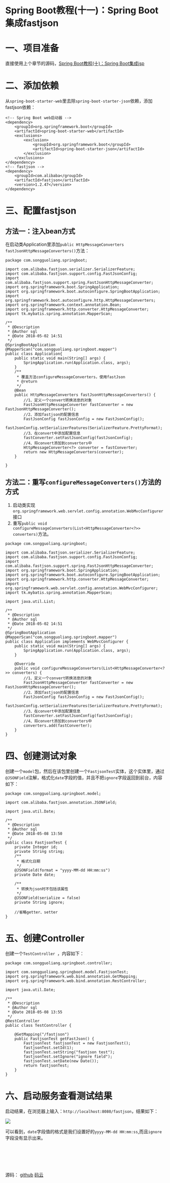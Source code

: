# Spring Boot教程(十一)：Spring Boot集成fastjson

# 一、项目准备

直接使用上个章节的源码，[Spring Boot教程(十)：Spring Boot集成jsp](springboot_011.md)


# 二、添加依赖

从`spring-boot-starter-web`里去除`spring-boot-starter-json`依赖，添加fastjson依赖：

```
<!-- Spring Boot web启动器 -->
<dependency>
    <groupId>org.springframework.boot</groupId>
    <artifactId>spring-boot-starter-web</artifactId>
    <exclusions>
        <exclusion>
            <groupId>org.springframework.boot</groupId>
            <artifactId>spring-boot-starter-json</artifactId>
        </exclusion>
    </exclusions>
</dependency>
<!-- fastjson -->
<dependency>
    <groupId>com.alibaba</groupId>
    <artifactId>fastjson</artifactId>
    <version>1.2.47</version>
</dependency>
```


# 三、配置fastjson

## 方法一：注入bean方式

在启动类Application里添加`public HttpMessageConverters fastJsonHttpMessageConverters()`方法：

```
package com.songguoliang.springboot;

import com.alibaba.fastjson.serializer.SerializerFeature;
import com.alibaba.fastjson.support.config.FastJsonConfig;
import com.alibaba.fastjson.support.spring.FastJsonHttpMessageConverter;
import org.springframework.boot.SpringApplication;
import org.springframework.boot.autoconfigure.SpringBootApplication;
import org.springframework.boot.autoconfigure.http.HttpMessageConverters;
import org.springframework.context.annotation.Bean;
import org.springframework.http.converter.HttpMessageConverter;
import tk.mybatis.spring.annotation.MapperScan;

/**
 * @Description
 * @Author sgl
 * @Date 2018-05-02 14:51
 */
@SpringBootApplication
@MapperScan("com.songguoliang.springboot.mapper")
public class Application{
    public static void main(String[] args) {
        SpringApplication.run(Application.class, args);
    }
    /**
     * 覆盖方法configureMessageConverters，使用fastJson
     * @return
     */
    @Bean
    public HttpMessageConverters fastJsonHttpMessageConverters() {
        //1、定义一个convert转换消息的对象
        FastJsonHttpMessageConverter fastConverter = new FastJsonHttpMessageConverter();
        //2、添加fastjson的配置信息
        FastJsonConfig fastJsonConfig = new FastJsonConfig();
        fastJsonConfig.setSerializerFeatures(SerializerFeature.PrettyFormat);
        //3、在convert中添加配置信息
        fastConverter.setFastJsonConfig(fastJsonConfig);
        //4、将convert添加到converters中
        HttpMessageConverter<?> converter = fastConverter;
        return new HttpMessageConverters(converter);
    }

}

```


## 方法二：重写`configureMessageConverters()`方法的方式

1. 启动类实现`org.springframework.web.servlet.config.annotation.WebMvcConfigurer`接口
2. 重写`public void configureMessageConverters(List<HttpMessageConverter<?>> converters)`方法。

```
package com.songguoliang.springboot;

import com.alibaba.fastjson.serializer.SerializerFeature;
import com.alibaba.fastjson.support.config.FastJsonConfig;
import com.alibaba.fastjson.support.spring.FastJsonHttpMessageConverter;
import org.springframework.boot.SpringApplication;
import org.springframework.boot.autoconfigure.SpringBootApplication;
import org.springframework.http.converter.HttpMessageConverter;
import org.springframework.web.servlet.config.annotation.WebMvcConfigurer;
import tk.mybatis.spring.annotation.MapperScan;

import java.util.List;

/**
 * @Description
 * @Author sgl
 * @Date 2018-05-02 14:51
 */
@SpringBootApplication
@MapperScan("com.songguoliang.springboot.mapper")
public class Application implements WebMvcConfigurer {
    public static void main(String[] args) {
        SpringApplication.run(Application.class, args);
    }

    @Override
    public void configureMessageConverters(List<HttpMessageConverter<?>> converters) {
        //1、定义一个convert转换消息的对象
        FastJsonHttpMessageConverter fastConverter = new FastJsonHttpMessageConverter();
        //2、添加fastjson的配置信息
        FastJsonConfig fastJsonConfig = new FastJsonConfig();
        fastJsonConfig.setSerializerFeatures(SerializerFeature.PrettyFormat);
        //3、在convert中添加配置信息
        fastConverter.setFastJsonConfig(fastJsonConfig);
        //4、将convert添加到converters中
        converters.add(fastConverter);
    }
}

```


# 四、创建测试对象

创建一个`model`包，然后在该包里创建一个`FastjsonTest`实体，这个实体里，通过`@JSONField`注解，格式化`date`字段的值，并且不把`ignore`字段返回到前台，内容如下：

```
package com.songguoliang.springboot.model;

import com.alibaba.fastjson.annotation.JSONField;

import java.util.Date;

/**
 * @Description
 * @Author sgl
 * @Date 2018-05-08 13:50
 */
public class FastjsonTest {
    private Integer id;
    private String string;
    /**
     * 格式化日期
     */
    @JSONField(format = "yyyy-MM-dd HH:mm:ss")
    private Date date;

    /**
     * 转换为json时不包括该属性
     */
    @JSONField(serialize = false)
    private String ignore;

    //省略getter、setter
}

```


# 五、创建Controller

创建一个`TestController `，内容如下：

```
package com.songguoliang.springboot.controller;

import com.songguoliang.springboot.model.FastjsonTest;
import org.springframework.web.bind.annotation.GetMapping;
import org.springframework.web.bind.annotation.RestController;

import java.util.Date;

/**
 * @Description
 * @Author sgl
 * @Date 2018-05-08 13:55
 */
@RestController
public class TestController {

    @GetMapping("/fastjson")
    public FastjsonTest getFastJson() {
        FastjsonTest fastjsonTest = new FastjsonTest();
        fastjsonTest.setId(1);
        fastjsonTest.setString("fastjson test");
        fastjsonTest.setIgnore("ignore field");
        fastjsonTest.setDate(new Date());
        return fastjsonTest;
    }
}
```

# 六、启动服务查看测试结果

启动结果，在浏览器上输入：`http://localhost:8080/fastjson`，结果如下：

![](images/12_01.png)

可以看到，`date`字段值的格式是我们设置好的`yyyy-MM-dd HH:mm:ss`,而且`ignore`字段没有显示出来。











<br><br><br><br>

源码： 
[github](https://github.com/itinypocket/spring-boot-study/tree/master/spring-boot-fastjson) 
[码云](https://gitee.com/itinypocket/spring-boot-study/tree/master/spring-boot-fastjson)



